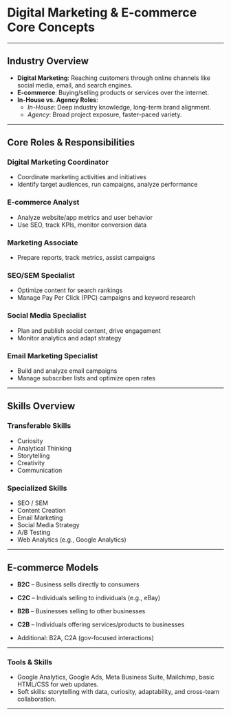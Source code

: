 # Digital Marketing & E-commerce Core Concepts 

---

## Industry Overview

- **Digital Marketing**: Reaching customers through online channels like social media, email, and search engines.
- **E-commerce**: Buying/selling products or services over the internet.
- **In-House vs. Agency Roles**:
  - *In-House*: Deep industry knowledge, long-term brand alignment.
  - *Agency*: Broad project exposure, faster-paced variety.

---

## Core Roles & Responsibilities

### Digital Marketing Coordinator
- Coordinate marketing activities and initiatives
- Identify target audiences, run campaigns, analyze performance

### E-commerce Analyst
- Analyze website/app metrics and user behavior
- Use SEO, track KPIs, monitor conversion data

### Marketing Associate
- Prepare reports, track metrics, assist campaigns

### SEO/SEM Specialist
- Optimize content for search rankings
- Manage Pay Per Click (PPC) campaigns and keyword research

### Social Media Specialist
- Plan and publish social content, drive engagement
- Monitor analytics and adapt strategy

### Email Marketing Specialist
- Build and analyze email campaigns
- Manage subscriber lists and optimize open rates

---

## Skills Overview

### Transferable Skills
- Curiosity
- Analytical Thinking
- Storytelling
- Creativity
- Communication

### Specialized Skills
- SEO / SEM
- Content Creation
- Email Marketing
- Social Media Strategy
- A/B Testing
- Web Analytics (e.g., Google Analytics)

---

## E-commerce Models

- **B2C** – Business sells directly to consumers
- **C2C** – Individuals selling to individuals (e.g., eBay)
- **B2B** – Businesses selling to other businesses
- **C2B** – Individuals offering services/products to businesses

 - Additional: B2A, C2A (gov-focused interactions)

---

### Tools & Skills
- Google Analytics, Google Ads, Meta Business Suite, Mailchimp, basic HTML/CSS for web updates.
- Soft skills: storytelling with data, curiosity, adaptability, and cross-team collaboration.

---

